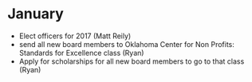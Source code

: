 # January

* Elect officers for 2017 (Matt Reily)
* send all new board members to Oklahoma Center for Non Profits: Standards for Excellence class (Ryan)
* Apply for scholarships for all new board members to go to that class (Ryan)
